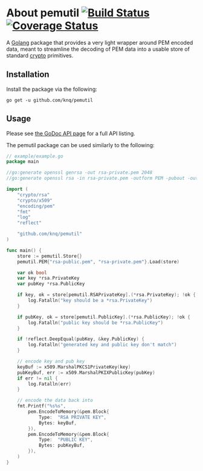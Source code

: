 # About pemutil [![Build Status](https://travis-ci.org/knq/pemutil.svg)](https://travis-ci.org/knq/pemutil) [![Coverage Status](https://coveralls.io/repos/knq/pemutil/badge.svg?branch=master&service=github)](https://coveralls.io/github/knq/pemutil?branch=master) #

A [Golang](https://golang.org/project) package that provides a very light
wrapper around PEM encoded data, meant to streamline the decoding of PEM data
into a usable store of standard [crypto](https://golang.org/pkg/crypto/)
primitives.

## Installation ##

Install the package via the following:

    go get -u github.com/knq/pemutil

## Usage ##

Please see [the GoDoc API page](http://godoc.org/github.com/knq/pemutil) for a
full API listing.

The pemutil package can be used similarly to the following:

```go
// example/example.go
package main

//go:generate openssl genrsa -out rsa-private.pem 2048
//go:generate openssl rsa -in rsa-private.pem -outform PEM -pubout -out rsa-public.pem

import (
    "crypto/rsa"
    "crypto/x509"
    "encoding/pem"
    "fmt"
    "log"
    "reflect"

    "github.com/knq/pemutil"
)

func main() {
    store := pemutil.Store{}
    pemutil.PEM{"rsa-public.pem", "rsa-private.pem"}.Load(store)

    var ok bool
    var key *rsa.PrivateKey
    var pubKey *rsa.PublicKey

    if key, ok = store[pemutil.RSAPrivateKey].(*rsa.PrivateKey); !ok {
        log.Fatalln("key should be a *rsa.PrivateKey")
    }

    if pubKey, ok = store[pemutil.PublicKey].(*rsa.PublicKey); !ok {
        log.Fatalln("public key should be *rsa.PublicKey")
    }

    if !reflect.DeepEqual(pubKey, &key.PublicKey) {
        log.Fatalln("generated key and public key don't match")
    }

    // encode key and pub key
    keyBuf := x509.MarshalPKCS1PrivateKey(key)
    pubKeyBuf, err := x509.MarshalPKIXPublicKey(pubKey)
    if err != nil {
        log.Fatalln(err)
    }

    // encode the data back into
    fmt.Printf("%s%s",
        pem.EncodeToMemory(&pem.Block{
            Type:  "RSA PRIVATE KEY",
            Bytes: keyBuf,
        }),
        pem.EncodeToMemory(&pem.Block{
            Type:  "PUBLIC KEY",
            Bytes: pubKeyBuf,
        }),
    )
}
```
